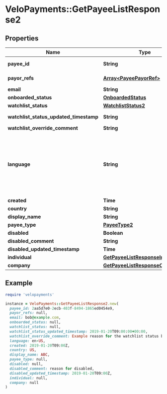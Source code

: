 # VeloPayments::GetPayeeListResponse2

## Properties

| Name | Type | Description | Notes |
| ---- | ---- | ----------- | ----- |
| **payee_id** | **String** |  | [optional][readonly] |
| **payor_refs** | [**Array&lt;PayeePayorRef&gt;**](PayeePayorRef.md) |  | [optional][readonly] |
| **email** | **String** |  | [optional] |
| **onboarded_status** | [**OnboardedStatus**](OnboardedStatus.md) |  | [optional] |
| **watchlist_status** | [**WatchlistStatus2**](WatchlistStatus2.md) |  | [optional] |
| **watchlist_status_updated_timestamp** | **String** |  | [optional][readonly] |
| **watchlist_override_comment** | **String** |  | [optional] |
| **language** | **String** | An IETF BCP 47 language code which has been configured for use within this Velo environment.&lt;BR&gt; See the /v1/supportedLanguages endpoint to list the available codes for an environment.  | [optional] |
| **created** | **Time** |  | [optional] |
| **country** | **String** |  | [optional] |
| **display_name** | **String** |  | [optional] |
| **payee_type** | [**PayeeType2**](PayeeType2.md) |  | [optional] |
| **disabled** | **Boolean** |  | [optional] |
| **disabled_comment** | **String** |  | [optional] |
| **disabled_updated_timestamp** | **Time** |  | [optional] |
| **individual** | [**GetPayeeListResponseIndividual2**](GetPayeeListResponseIndividual2.md) |  | [optional] |
| **company** | [**GetPayeeListResponseCompany2**](GetPayeeListResponseCompany2.md) |  | [optional] |

## Example

```ruby
require 'velopayments'

instance = VeloPayments::GetPayeeListResponse2.new(
  payee_id: 2aa5d7e0-2ecb-403f-8494-1865ed0454e9,
  payor_refs: null,
  email: bob@example.com,
  onboarded_status: null,
  watchlist_status: null,
  watchlist_status_updated_timestamp: 2019-01-20T09:00:00+00:00,
  watchlist_override_comment: Example reason for the watchlist status being overridden,
  language: en-US,
  created: 2019-01-20T09:00Z,
  country: US,
  display_name: ABC,
  payee_type: null,
  disabled: null,
  disabled_comment: reason for disabled,
  disabled_updated_timestamp: 2019-01-20T09:00Z,
  individual: null,
  company: null
)
```

